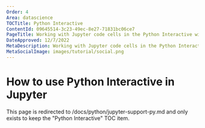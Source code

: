 ```yaml
---
Order: 4
Area: datascience
TOCTitle: Python Interactive
ContentId: 09645514-3c23-49ec-8e27-71831bc06ce7
PageTitle: Working with Jupyter code cells in the Python Interactive window
DateApproved: 12/7/2022
MetaDescription: Working with Jupyter code cells in the Python Interactive window
MetaSocialImage: images/tutorial/social.png
---
```


# How to use Python Interactive in Jupyter

This page is redirected to /docs/python/jupyter-support-py.md and only exists to keep the "Python Interactive" TOC item.
